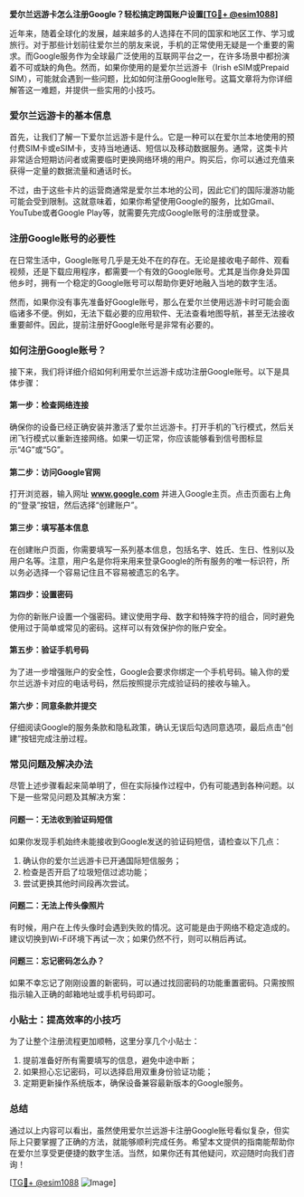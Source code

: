 **爱尔兰远游卡怎么注册Google？轻松搞定跨国账户设置[[TG💪+ @esim1088](https://t.me/s/esim1088)]**

近年来，随着全球化的发展，越来越多的人选择在不同的国家和地区工作、学习或旅行。对于那些计划前往爱尔兰的朋友来说，手机的正常使用无疑是一个重要的需求。而Google服务作为全球最广泛使用的互联网平台之一，在许多场景中都扮演着不可或缺的角色。然而，如果你使用的是爱尔兰远游卡（Irish eSIM或Prepaid SIM），可能就会遇到一些问题，比如如何注册Google账号。这篇文章将为你详细解答这一难题，并提供一些实用的小技巧。

### 爱尔兰远游卡的基本信息

首先，让我们了解一下爱尔兰远游卡是什么。它是一种可以在爱尔兰本地使用的预付费SIM卡或eSIM卡，支持当地通话、短信以及移动数据服务。通常，这类卡片非常适合短期访问者或需要临时更换网络环境的用户。购买后，你可以通过充值来获得一定量的数据流量和通话时长。

不过，由于这些卡片的运营商通常是爱尔兰本地的公司，因此它们的国际漫游功能可能会受到限制。这就意味着，如果你希望使用Google的服务，比如Gmail、YouTube或者Google Play等，就需要先完成Google账号的注册或登录。

### 注册Google账号的必要性

在日常生活中，Google账号几乎是无处不在的存在。无论是接收电子邮件、观看视频，还是下载应用程序，都需要一个有效的Google账号。尤其是当你身处异国他乡时，拥有一个稳定的Google账号可以帮助你更好地融入当地的数字生活。

然而，如果你没有事先准备好Google账号，那么在爱尔兰使用远游卡时可能会面临诸多不便。例如，无法下载必要的应用软件、无法查看地图导航，甚至无法接收重要邮件。因此，提前注册好Google账号是非常有必要的。

### 如何注册Google账号？

接下来，我们将详细介绍如何利用爱尔兰远游卡成功注册Google账号。以下是具体步骤：

#### 第一步：检查网络连接
确保你的设备已经正确安装并激活了爱尔兰远游卡。打开手机的飞行模式，然后关闭飞行模式以重新连接网络。如果一切正常，你应该能够看到信号图标显示“4G”或“5G”。

#### 第二步：访问Google官网
打开浏览器，输入网址 **www.google.com** 并进入Google主页。点击页面右上角的“登录”按钮，然后选择“创建账户”。

#### 第三步：填写基本信息
在创建账户页面，你需要填写一系列基本信息，包括名字、姓氏、生日、性别以及用户名等。注意，用户名是你将来用来登录Google的所有服务的唯一标识符，所以务必选择一个容易记住且不容易被遗忘的名字。

#### 第四步：设置密码
为你的新账户设置一个强密码。建议使用字母、数字和特殊字符的组合，同时避免使用过于简单或常见的密码。这样可以有效保护你的账户安全。

#### 第五步：验证手机号码
为了进一步增强账户的安全性，Google会要求你绑定一个手机号码。输入你的爱尔兰远游卡对应的电话号码，然后按照提示完成验证码的接收与输入。

#### 第六步：同意条款并提交
仔细阅读Google的服务条款和隐私政策，确认无误后勾选同意选项，最后点击“创建”按钮完成注册过程。

### 常见问题及解决办法

尽管上述步骤看起来简单明了，但在实际操作过程中，仍有可能遇到各种问题。以下是一些常见问题及其解决方案：

#### 问题一：无法收到验证码短信
如果你发现手机始终未能接收到Google发送的验证码短信，请检查以下几点：
1. 确认你的爱尔兰远游卡已开通国际短信服务；
2. 检查是否开启了垃圾短信过滤功能；
3. 尝试更换其他时间段再次尝试。

#### 问题二：无法上传头像照片
有时候，用户在上传头像时会遇到失败的情况。这可能是由于网络不稳定造成的。建议切换到Wi-Fi环境下再试一次；如果仍然不行，则可以稍后再试。

#### 问题三：忘记密码怎么办？
如果不幸忘记了刚刚设置的新密码，可以通过找回密码的功能重置密码。只需按照指示输入正确的邮箱地址或手机号码即可。

### 小贴士：提高效率的小技巧

为了让整个注册流程更加顺畅，这里分享几个小贴士：
1. 提前准备好所有需要填写的信息，避免中途中断；
2. 如果担心忘记密码，可以选择启用双重身份验证功能；
3. 定期更新操作系统版本，确保设备兼容最新版本的Google服务。

### 总结

通过以上内容可以看出，虽然使用爱尔兰远游卡注册Google账号看似复杂，但实际上只要掌握了正确的方法，就能够顺利完成任务。希望本文提供的指南能帮助你在爱尔兰享受更便捷的数字生活。当然，如果你还有其他疑问，欢迎随时向我们咨询！

[[TG💪+ @esim1088](https://t.me/s/esim1088) ![Image](https://i.postimg.cc/4NQfJmqS/Snipaste-2025-05-13-00-14-12.png)]